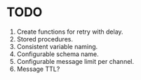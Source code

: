 # TODO

1. Create functions for retry with delay.
2. Stored procedures.
3. Consistent variable naming.
4. Configurable schema name.
5. Configurable message limit per channel.
6. Message TTL?
